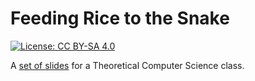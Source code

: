# Feeding Rice to the Snake

[![License: CC BY-SA 4.0](https://i.creativecommons.org/l/by-sa/4.0/80x15.png)](http://creativecommons.org/licenses/by-sa/4.0/)

A [set of slides](http://frtts.surge.sh/) for a Theoretical Computer Science class. 

